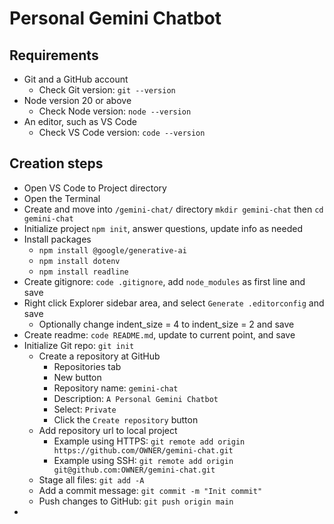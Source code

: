 # Personal Gemini Chatbot

## Requirements

- Git and a GitHub account
  - Check Git version: ` git --version `
- Node version 20 or above
  - Check Node version: ` node --version `
- An editor, such as VS Code
  - Check VS Code version: ` code --version `

## Creation steps

- Open VS Code to Project directory
- Open the Terminal
- Create and move into ` /gemini-chat/ ` directory ` mkdir gemini-chat ` then ` cd gemini-chat `
- Initialize project ` npm init `, answer questions, update info as needed
- Install packages
  - ` npm install @google/generative-ai `
  - ` npm install dotenv `
  - ` npm install readline `
- Create gitignore: ` code .gitignore `, add ` node_modules ` as first line and save
- Right click Explorer sidebar area, and select ` Generate .editorconfig ` and save
  - Optionally change indent_size = 4 to indent_size = 2 and save
- Create readme: ` code README.md `, update to current point, and save
- Initialize Git repo: ` git init `
  - Create a repository at GitHub
    - Repositories tab
    - New button
    - Repository name: ` gemini-chat `
    - Description: ` A Personal Gemini Chatbot `
    - Select: ` Private `
    - Click the ` Create repository ` button
  - Add repository url to local project
    - Example using HTTPS: ` git remote add origin https://github.com/OWNER/gemini-chat.git `
    - Example using SSH: ` git remote add origin git@github.com:OWNER/gemini-chat.git `
  - Stage all files: ` git add -A `
  - Add a commit message: ` git commit -m "Init commit" `
  - Push changes to GitHub: ` git push origin main `
- 